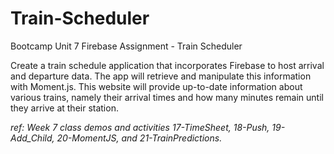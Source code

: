 # Train-Scheduler
Bootcamp Unit 7 Firebase Assignment - Train Scheduler

Create a train schedule application that incorporates Firebase to host arrival and departure data. The app will retrieve and manipulate this information with Moment.js. This website will provide up-to-date information about various trains, namely their arrival times and how many minutes remain until they arrive at their station.

*ref: Week 7 class demos and activities 17-TimeSheet, 18-Push, 19-Add_Child, 20-MomentJS, and 21-TrainPredictions.*
